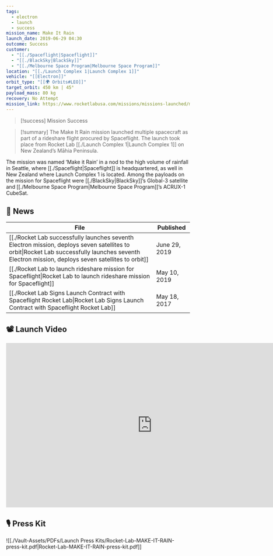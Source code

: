 ```yaml
---
tags:
  - electron
  - launch
  - success
mission_name: Make It Rain
launch_date: 2019-06-29 04:30
outcome: Success
customer:
  - "[[./Spaceflight|Spaceflight]]"
  - "[[./BlackSky|BlackSky]]"
  - "[[./Melbourne Space Program|Melbourne Space Program]]"
location: "[[./Launch Complex 1|Launch Complex 1]]"
vehicle: "[[Electron]]"
orbit_type: "[[🌍 Orbits#LEO]]"
target_orbit: 450 km | 45°
payload_mass: 80 kg
recovery: No Attempt
mission_link: https://www.rocketlabusa.com/missions/missions-launched/make-it-rain
---
```

>[!success] Mission Success

>[!summary]
The Make It Rain mission launched multiple spacecraft as part of a rideshare flight procured by Spaceflight. The launch took place from Rocket Lab [[./Launch Complex 1|Launch Complex 1]] on New Zealand’s Māhia Peninsula.
>
The mission was named ‘Make it Rain’ in a nod to the high volume of rainfall in Seattle, where [[./Spaceflight|Spaceflight]] is headquartered, as well in New Zealand where Launch Complex 1 is located. Among the payloads on the mission for Spaceflight were [[./BlackSky|BlackSky]]’s Global-3 satellite and [[./Melbourne Space Program|Melbourne Space Program]]’s ACRUX-1 CubeSat.

## 📰 News
| File                                                                                                                                                                                                   | Published     |
| ------------------------------------------------------------------------------------------------------------------------------------------------------------------------------------------------------ | ------------- |
| [[./Rocket Lab successfully launches seventh Electron mission, deploys seven satellites to orbit\|Rocket Lab successfully launches seventh Electron mission, deploys seven satellites to orbit]] | June 29, 2019 |
| [[./Rocket Lab to launch rideshare mission for Spaceflight\|Rocket Lab to launch rideshare mission for Spaceflight]]                                                                             | May 10, 2019  |
| [[./Rocket Lab Signs Launch Contract with Spaceflight   Rocket Lab\|Rocket Lab Signs Launch Contract with Spaceflight   Rocket Lab]]                                                             | May 18, 2017  |


## 📽️ Launch Video

<iframe width="800" height="450" src="https://www.youtube.com/embed/idKCy8LdyKo" title="Rocket Lab&#39;s Electron - Make It Rain Mission" frameborder="0" allow="accelerometer; autoplay; clipboard-write; encrypted-media; gyroscope; picture-in-picture; web-share" referrerpolicy="strict-origin-when-cross-origin" allowfullscreen></iframe>     

## 🎙️ Press Kit

![[./Vault-Assets/PDFs/Launch Press Kits/Rocket-Lab-MAKE-IT-RAIN-press-kit.pdf|Rocket-Lab-MAKE-IT-RAIN-press-kit.pdf]]